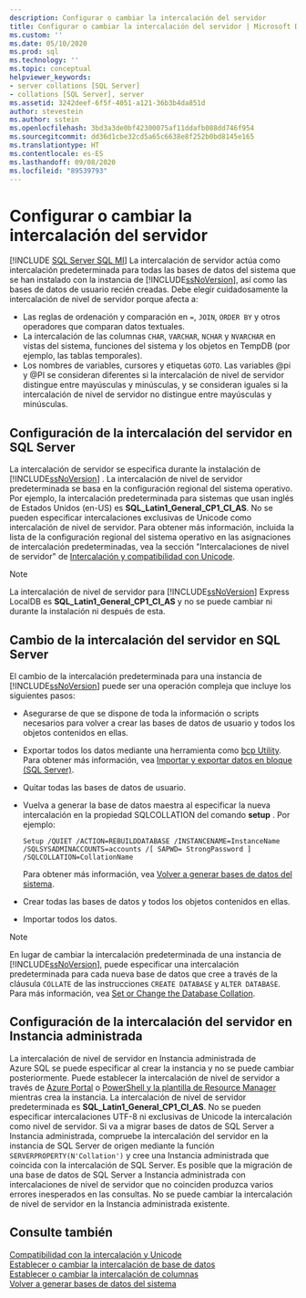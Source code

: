 ```yaml
---
description: Configurar o cambiar la intercalación del servidor
title: Configurar o cambiar la intercalación del servidor | Microsoft Docs
ms.custom: ''
ms.date: 05/10/2020
ms.prod: sql
ms.technology: ''
ms.topic: conceptual
helpviewer_keywords:
- server collations [SQL Server]
- collations [SQL Server], server
ms.assetid: 3242deef-6f5f-4051-a121-36b3b4da851d
author: stevestein
ms.author: sstein
ms.openlocfilehash: 3bd3a3de0bf42300075af11ddafb088dd746f954
ms.sourcegitcommit: dd36d1cbe32cd5a65c6638e8f252b0bd8145e165
ms.translationtype: HT
ms.contentlocale: es-ES
ms.lasthandoff: 09/08/2020
ms.locfileid: "89539793"
---
```

# <a name="set-or-change-the-server-collation"></a>Configurar o cambiar la intercalación del servidor

[!INCLUDE [SQL Server SQL MI](../../includes/applies-to-version/sql-asdbmi.md)]
  La intercalación de servidor actúa como intercalación predeterminada para todas las bases de datos del sistema que se han instalado con la instancia de [!INCLUDE[ssNoVersion](../../includes/ssnoversion-md.md)], así como las bases de datos de usuario recién creadas. Debe elegir cuidadosamente la intercalación de nivel de servidor porque afecta a:
 - Las reglas de ordenación y comparación en `=`, `JOIN`, `ORDER BY` y otros operadores que comparan datos textuales.
 - La intercalación de las columnas `CHAR`, `VARCHAR`, `NCHAR` y `NVARCHAR` en vistas del sistema, funciones del sistema y los objetos en TempDB (por ejemplo, las tablas temporales).
 - Los nombres de variables, cursores y etiquetas `GOTO`. Las variables @pi y @PI se consideran diferentes si la intercalación de nivel de servidor distingue entre mayúsculas y minúsculas, y se consideran iguales si la intercalación de nivel de servidor no distingue entre mayúsculas y minúsculas.
  
## <a name="setting-the-server-collation-in-sql-server"></a>Configuración de la intercalación del servidor en SQL Server

  La intercalación de servidor se especifica durante la instalación de [!INCLUDE[ssNoVersion](../../includes/ssnoversion-md.md)] . La intercalación de nivel de servidor predeterminada se basa en la configuración regional del sistema operativo. Por ejemplo, la intercalación predeterminada para sistemas que usan inglés de Estados Unidos (en-US) es **SQL_Latin1_General_CP1_CI_AS**. No se pueden especificar intercalaciones exclusivas de Unicode como intercalación de nivel de servidor. Para obtener más información, incluida la lista de la configuración regional del sistema operativo en las asignaciones de intercalación predeterminadas, vea la sección "Intercalaciones de nivel de servidor" de [Intercalación y compatibilidad con Unicode](collation-and-unicode-support.md#Server-level-collations).

> [!NOTE]  
> La intercalación de nivel de servidor para [!INCLUDE[ssNoVersion](../../includes/ssnoversion-md.md)] Express LocalDB es **SQL_Latin1_General_CP1_CI_AS** y no se puede cambiar ni durante la instalación ni después de esta.  

## <a name="changing-the-server-collation-in-sql-server"></a>Cambio de la intercalación del servidor en SQL Server

 El cambio de la intercalación predeterminada para una instancia de [!INCLUDE[ssNoVersion](../../includes/ssnoversion-md.md)] puede ser una operación compleja que incluye los siguientes pasos:  
  
- Asegurarse de que se dispone de toda la información o scripts necesarios para volver a crear las bases de datos de usuario y todos los objetos contenidos en ellas.  
  
- Exportar todos los datos mediante una herramienta como [bcp Utility](../../tools/bcp-utility.md). Para obtener más información, vea [Importar y exportar datos en bloque &#40;SQL Server&#41;](../../relational-databases/import-export/bulk-import-and-export-of-data-sql-server.md).  
  
- Quitar todas las bases de datos de usuario.  
  
- Vuelva a generar la base de datos maestra al especificar la nueva intercalación en la propiedad SQLCOLLATION del comando **setup** . Por ejemplo:  
  
    ```  
    Setup /QUIET /ACTION=REBUILDDATABASE /INSTANCENAME=InstanceName
    /SQLSYSADMINACCOUNTS=accounts /[ SAPWD= StrongPassword ]
    /SQLCOLLATION=CollationName  
    ```  
  
     Para obtener más información, vea [Volver a generar bases de datos del sistema](../../relational-databases/databases/rebuild-system-databases.md).  
  
- Crear todas las bases de datos y todos los objetos contenidos en ellas.  
  
- Importar todos los datos.  
  
> [!NOTE]  
> En lugar de cambiar la intercalación predeterminada de una instancia de [!INCLUDE[ssNoVersion](../../includes/ssnoversion-md.md)], puede especificar una intercalación predeterminada para cada nueva base de datos que cree a través de la cláusula `COLLATE` de las instrucciones `CREATE DATABASE` y `ALTER DATABASE`. Para más información, vea [Set or Change the Database Collation](set-or-change-the-database-collation.md).  
  
## <a name="setting-the-server-collation-in-managed-instance"></a>Configuración de la intercalación del servidor en Instancia administrada
La intercalación de nivel de servidor en Instancia administrada de Azure SQL se puede especificar al crear la instancia y no se puede cambiar posteriormente. Puede establecer la intercalación de nivel de servidor a través de [Azure Portal](https://docs.microsoft.com/azure/sql-database/sql-database-managed-instance-get-started#create-a-managed-instance) o [PowerShell y la plantilla de Resource Manager](https://docs.microsoft.com/azure/sql-database/scripts/sql-managed-instance-create-powershell-azure-resource-manager-template) mientras crea la instancia. La intercalación de nivel de servidor predeterminada es **SQL_Latin1_General_CP1_CI_AS**. No se pueden especificar intercalaciones UTF-8 ni exclusivas de Unicode la intercalación como nivel de servidor.
Si va a migrar bases de datos de SQL Server a Instancia administrada, compruebe la intercalación del servidor en la instancia de SQL Server de origen mediante la función `SERVERPROPERTY(N'Collation')` y cree una Instancia administrada que coincida con la intercalación de SQL Server. Es posible que la migración de una base de datos de SQL Server a Instancia administrada con intercalaciones de nivel de servidor que no coinciden produzca varios errores inesperados en las consultas. No se puede cambiar la intercalación de nivel de servidor en la Instancia administrada existente.

## <a name="see-also"></a>Consulte también

 [Compatibilidad con la intercalación y Unicode](../../relational-databases/collations/collation-and-unicode-support.md)   
 [Establecer o cambiar la intercalación de base de datos](../../relational-databases/collations/set-or-change-the-database-collation.md)   
 [Establecer o cambiar la intercalación de columnas](../../relational-databases/collations/set-or-change-the-column-collation.md)   
 [Volver a generar bases de datos del sistema](../../relational-databases/databases/rebuild-system-databases.md)  
 
